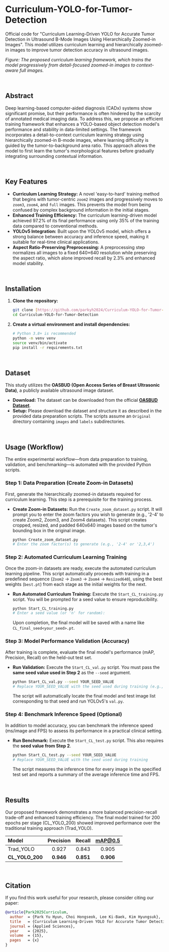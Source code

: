 # Curriculum-YOLO-for-Tumor-Detection

Official code for "Curriculum Learning-Driven YOLO for Accurate Tumor Detection in Ultrasound B-Mode Images Using Hierarchically Zoomed-in Images". This model utilizes curriculum learning and hierarchically zoomed-in images to improve tumor detection accuracy in ultrasound images.

*Figure: The proposed curriculum learning framework, which trains the model progressively from detail-focused zoomed-in images to context-aware full images.*

<br>

## Abstract

Deep learning-based computer-aided diagnosis (CADx) systems show significant promise, but their performance is often hindered by the scarcity of annotated medical imaging data. To address this, we propose an efficient training framework that enhances a YOLO-based object detection model's performance and stability in data-limited settings. The framework incorporates a detail-to-context curriculum learning strategy using hierarchically zoomed-in B-mode images, where learning difficulty is guided by the tumor-to-background area ratio. This approach allows the model to first learn the tumor's morphological features before gradually integrating surrounding contextual information.

<br>

## Key Features

* **Curriculum Learning Strategy:** A novel 'easy-to-hard' training method that begins with tumor-centric `zoom2` images and progressively moves to `zoom3`, `zoom4`, and `full` images. This prevents the model from being confused by complex background information in the initial stages.
* **Enhanced Training Efficiency:** The curriculum learning-driven model achieved 97.2% of its final performance using only 35% of the training data compared to conventional methods.
* **YOLOv5 Integration:** Built upon the YOLOv5 model, which offers a strong balance between accuracy and inference speed, making it suitable for real-time clinical applications.
* **Aspect Ratio-Preserving Preprocessing:** A preprocessing step normalizes all images to a fixed 640×640 resolution while preserving the aspect ratio, which alone improved recall by 2.3% and enhanced model stability.

<br>

## Installation

1.  **Clone the repository:**
    ```bash
    git clone [https://github.com/parkyh2024/Curriculum-YOLO-for-Tumor-Detection.git](https://github.com/parkyh2024/Curriculum-YOLO-for-Tumor-Detection.git)
    cd Curriculum-YOLO-for-Tumor-Detection
    ```

2.  **Create a virtual environment and install dependencies:**
    ```bash
    # Python 3.8+ is recommended
    python -m venv venv
    source venv/bin/activate
    pip install -r requirements.txt
    ```

<br>

## Dataset

This study utilizes the **OASBUD (Open Access Series of Breast Ultrasonic Data)**, a publicly available ultrasound image dataset.

* **Download:** The dataset can be downloaded from the official **[OASBUD Dataset](https://zenodo.org/records/545928)**.
* **Setup:** Please download the dataset and structure it as described in the provided data preparation scripts. The scripts assume an `Original` directory containing `images` and `labels` subdirectories.

<br>

## Usage (Workflow)

The entire experimental workflow—from data preparation to training, validation, and benchmarking—is automated with the provided Python scripts.

### Step 1: Data Preparation (Create Zoom-in Datasets)

First, generate the hierarchically zoomed-in datasets required for curriculum learning. This step is a prerequisite for the training process.

* **Create Zoom-in Datasets:**
    Run the `Create_zoom_dataset.py` script. It will prompt you to enter the zoom factors you wish to generate (e.g., '2-4' to create Zoom2, Zoom3, and Zoom4 datasets). This script creates cropped, resized, and padded 640x640 images based on the tumor's bounding box in the original image.
    ```bash
    python Create_zoom_dataset.py
    # Enter the zoom factor(s) to generate (e.g., '2-4' or '2,3,4')
    ```

### Step 2: Automated Curriculum Learning Training

Once the zoom-in datasets are ready, execute the automated curriculum learning pipeline. This script automatically proceeds with training in a predefined sequence (`Zoom2` -> `Zoom3` -> `Zoom4` -> `Resized640`), using the best weights (`best.pt`) from each stage as the initial weights for the next.

* **Run Automated Curriculum Training:**
    Execute the `Start_CL_training.py` script. You will be prompted for a seed value to ensure reproducibility.
    ```bash
    python Start_CL_training.py
    # Enter a seed value (or 'n' for random): 
    ```
    Upon completion, the final model will be saved with a name like `CL_final_seed<your_seed>.pt`.

### Step 3: Model Performance Validation (Accuracy)

After training is complete, evaluate the final model's performance (mAP, Precision, Recall) on the held-out test set.

* **Run Validation:**
    Execute the `Start_CL_val.py` script. You must pass the **same seed value used in Step 2** as the `--seed` argument.
    ```bash
    python Start_CL_val.py --seed YOUR_SEED_VALUE
    # Replace YOUR_SEED_VALUE with the seed used during training (e.g., 123)
    ```
    The script will automatically locate the final model and test image list corresponding to that seed and run YOLOv5's `val.py`.

### Step 4: Benchmark Inference Speed (Optional)

In addition to model accuracy, you can benchmark the inference speed (ms/image and FPS) to assess its performance in a practical clinical setting.

* **Run Benchmark:**
    Execute the `Start_CL_test.py` script. This also requires the **seed value from Step 2**.
    ```bash
    python Start_CL_test.py --seed YOUR_SEED_VALUE
    # Replace YOUR_SEED_VALUE with the seed used during training
    ```
    The script measures the inference time for every image in the specified test set and reports a summary of the average inference time and FPS.

<br>

## Results

Our proposed framework demonstrates a more balanced precision-recall trade-off and enhanced training efficiency. The final model trained for 200 epochs per stage (CL_YOLO_200) showed improved performance over the traditional training approach (Trad_YOLO).

| Model         | Precision | Recall | mAP@0.5 |
| :------------ | :-------: | :----: | :-----: |
| Trad_YOLO     |   0.927   | 0.843  |  0.905  |
| **CL_YOLO_200** | **0.946** | **0.851** | **0.906** |

<br>

## Citation

If you find this work useful for your research, please consider citing our paper:

```bibtex
@article{Park2025Curriculum,
  author  = {Park Yu Hyun, Choi Hongseok, Lee Ki-Baek, Kim Hyungsuk},
  title   = {Curriculum Learning-Driven YOLO for Accurate Tumor Detection in Ultrasound B-Mode Images Using Hierarchically Zoomed-in Images},
  journal = {Applied Sciences},
  year    = {2025},
  volume  = {15},
  pages   = {x}
}
